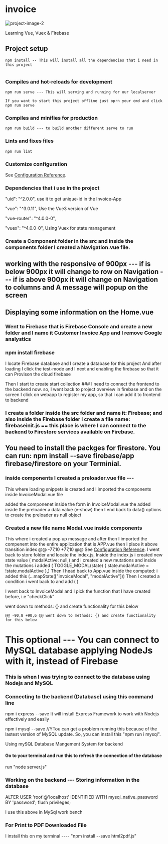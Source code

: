 # invoice

![project-image-2](https://user-images.githubusercontent.com/85754527/162850867-5505e61b-9424-47be-935c-d21c4916aa86.jpg)


Learning Vue, Vuex & Firebase

## Project setup
```
npm install -- This will install all the dependencies that i need in this project


```

### Compiles and hot-reloads for development
```
npm run serve --- This will serving and running for our localserver

If you want to start this project offline just oprn your cmd and click npm run serve
```

### Compiles and minifies for production
```
npm run build --- to build another different serve to run
```

### Lints and fixes files
```
npm run lint
```

### Customize configuration
See [Configuration Reference](https://cli.vuejs.org/config/).

### Dependencies that i use in the project

 "uid": "^2.0.0", use it to get unique-id in the Invoice-App  

 "vue": "^3.0.11", Use the Vue3 version of Vue

  "vue-router": "^4.0.0-0",

 "vuex": "^4.0.0-0", Using Vuex for state management

### Create a Component folder in the src and inside the components folder I created a Navigation.vue file.

## working with the responsive of 900px --- if is below 900px it will change to row on Navigation --- if is above 900px it will change on Navigation to columns and A message will popup on the screen

## Displaying some information on the Home.vue
### 

### Went to Firebase that is Firebase Console and create a new folder and I name it Customer Invoice App and I remove Google analystics
### npm install firebase
 I locate Firebase database and I create a database for this project
 And after loading I click the test-mode and I next and enabling the firebase so that it can Provison the cloud firebase

 Then I start to create start collection ### I need to connect the frontend to the backend now. so, I went back to project overview in firebase and on the screen I click on webapp to register my app, so that i can add it to frontend to backend

### I create a folder inside the src folder and name it: Firebase; and also inside the Firebase folder i create a file name: firebaseinit.js == this place is where I can connect to the backend to Firestore services available on Firebase.

## You need to install the packges for firestore. You can run: npm install --save firebase/app firebase/firestore on your Terminial. 

### inside components I created a preloader.vue file --- 
  This where loading snippets is created and I imported the components inside InvoiceModal.vue file

  added the componenet <Preloader /> inside the form in InvoiceModal.vue the added inside the preloader
 a data value (v-show) <Preloader v-show="preloader" /> then I end back to data() options to create the preloader as null object

 ### Created a new file name Modal.vue inside components
 This where i created a pop up message and after then I imported the compenent into the entire application that is APP.vue then i place it above transition index <Modal /> 
	@@ -77,10 +77,10 @@ See [Configuration Reference](https://cli.vuejs.org/config/).
 I went back to store folder and locate the index.js, Inside the index.js i created new state value ( modalActive: null,)  and i created a new mutations and inside the mutations i added ( TOGGLE_MODAL(state) {
      state.modalActive = !state.modalActive
    },) 
Then I head back to App.vue inside the computed: i added this (...mapState(["invoiceModal", "modalActive"])) 
Then I created a condition i went back to <Modal /> and add ( <Modal v-if="modalActive" />)

I went back to InvoiceModal and I pick the function that I have created before, i.e "checkClick"

went down to methods: {} and create functionality for this below 

	@@ -90,8 +90,6 @@ went down to methods: {} and create functionality for this below

# This optional --- You can connect to MySQL database applying NodeJs with it, instead of Firebase


### This is when I was trying to connect to the database using Nodejs and MySQL
### Connecting to the backend (Database) using this command line

npm i express --save
It will install Express Framework to work with Nodejs effectively and easily

npm i mysql --save //YTou can get a problem running this because of the lastest version of MySQL update.
 So, you can install this "npm run i mysql".

Using mySQL Database Mangement System for backend

#### Go to your terminal and run this to refresh the connection of the database 

run "node server.js"

### Working on the backend --- Storing information in the database

ALTER USER 'root'@'localhost' IDENTIFIED WITH mysql_native_password BY 'password';
flush privileges;

I use this above in MySql work bench


### For Print to PDF Downloaded File 

I install this on my terminal ---- "npm install --save html2pdf.js"